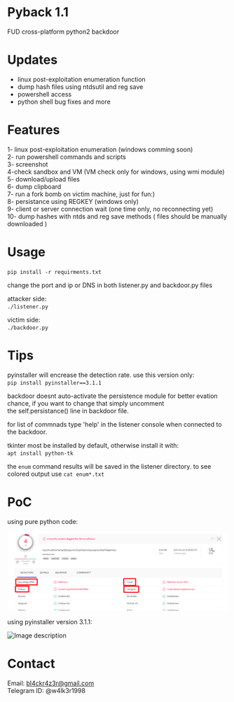 # Pyback 1.1  
FUD cross-platform python2 backdoor  

# Updates  
* linux post-exploitation enumeration function 
* dump hash files using ntdsutil and reg save
* powershell access 
* python shell bug fixes and more 

# Features  
1- linux post-exploitation enumeration (windows comming soon)  
2- run powershell commands and scripts  
3- screenshot  
4-check sandbox and VM (VM check only for windows, using wmi module)  
5- download/upload files  
6- dump clipboard  
7- run a fork bomb on victim machine, just for fun:)  
8- persistance using REGKEY (windows only)  
9- client or server connection wait (one time only, no reconnecting yet)  
10- dump hashes with ntds and reg save methods ( files should be manually downloaded ) 

# Usage
`pip install -r requirments.txt`  

change the port and ip or DNS in both listener.py and backdoor.py files  

attacker side:  
`./listener.py`

victim side:  
`./backdoor.py`  

# Tips
pyinstaller will encrease the detection rate. use this version only:   
`pip install pyinstaller==3.1.1`  

backdoor doesnt auto-activate the persistence module for better evation chance, if you want to change that simply uncomment  
the self.persistance() line in backdoor file.  

for list of commnads type 'help' in the listener console when connected to the backdoor.   

tkinter most be installed by default, otherwise install it with:  
`apt install python-tk`  

the `enum` command results will be saved in the listener directory. to see colored output use `cat enum*.txt`  

# PoC  
  using pure python code:  
   
![Image description](https://github.com/7h3w4lk3r/pyback/blob/master/poc.png)  
  
  using pyinstaller version 3.1.1:  

![Image description](https://github.com/7h3w4lk3r/pyback/blob/master/image.png) 

  
# Contact  
Email: bl4ckr4z3r@gmail.com  
Telegram ID: @w4lk3r1998

